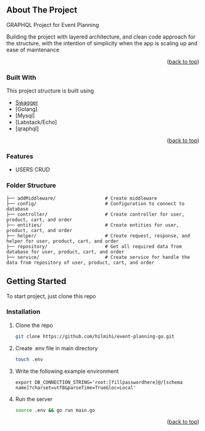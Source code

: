 <!-- ABOUT THE PROJECT -->

## About The Project

GRAPHQL Project for Event Planning

Building the project with layered architecture, and clean code approach for the structure, with the intention of simplicity when the app is scaling up and ease of maintenance

<p align="right">(<a href="#top">back to top</a>)</p>

### Built With

This project structure is built using

- [Swagger](https://app.swaggerhub.com/apis-docs/HamzahAA15/TakTuku-Project/1.0.0#/Products/get_products_myproduct)
- [Golang]
- [Mysql]
- [Labstack/Echo]
- [qraphql]

<p align="right">(<a href="#top">back to top</a>)</p>

### Features

- USERS CRUD

### Folder Structure

```
├── addMiddleware/                  # Create middleware
├── config/                         # Configuration to connect to database
├── controller/                     # Create controller for user, product, cart, and order
├── entities/                       # Create entities for user, product, cart, and order
├── helper/                         # Create request, response, and helper for user, product, cart, and order
├── repository/                     # Get all required data from database for user, product, cart, and order
├── service/                        # Create service for handle the data from repository of user, product, cart, and order

```

<!-- GETTING STARTED -->

## Getting Started

To start project, just clone this repo

### Installation

1. Clone the repo
   ```bash
   git clone https://github.com/hilmihi/event-planning-go.git
   ```
2. Create .env file in main directory
   ```bash
   touch .env
   ```
3. Write the following example environment
   ```
   export DB_CONNECTION_STRING='root:[fillpasswordhere]@/[schema name]?charset=utf8&parseTime=True&loc=Local'
   ```
4. Run the server
   ```bash
   source .env && go run main.go
   ```

<p align="right">(<a href="#top">back to top</a>)</p>
